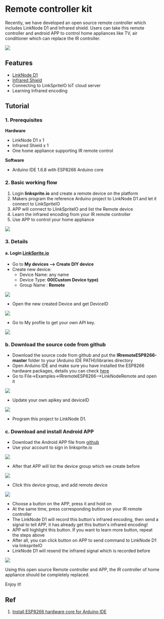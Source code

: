 # Remote controller kit
Recently, we have developed an open source remote controller which includes LinkNode D1 and Infrared shield. Users can take this remote controller and android APP to control home appliances like TV, air conditioner which can replace the IR controller.

![](picture/d1.jpg)

## Features
- [LinkNode D1](http://www.linksprite.com/wiki/index.php5?title=LinkNode_D1)
- [Infrared Shield](http://www.linksprite.com/wiki/index.php5?title=Infrared_Shield_for_Arduino)
- Connecting to LinkSpriteIO IoT cloud server
- Learning Infrared encoding

## Tutorial
### 1. Prerequisites

**Hardware**
* LinkNode D1 x 1
* Infrared Shield x 1  
* One home appliance supporting IR remote control

**Software**
* Arduino IDE 1.6.8 with ESP8266 Arduino core

### 2. Basic working flow
1. Login **linksprite.io** and create a remote device on the platform
2. Makers program the reference Arduino project to LinkNode D1 and let it connect to LinkSpriteIO 
3. APP will connect to LlinkSpriteIO and list the Remote device
4. Learn the infrared encoding from your IR remote controller
5. Use APP to control your home appliance

![](picture/blocks.png)

### 3. Details

#### a. Login [LinkSprite.io](www.linksprite.com)
- Go to **My devices --> Create DIY device**
- Create new device:
	* Device Name: any name
	* Device Type: **00(Custom Device type)**
	* Group Name : **Remote**

![](picture/1.png)  

- Open the new created Device and get DeviceID

![](picture/2.png) 

- Go to My profile to get your own API key.

![](picture/3.png)  
 
### b. Download the source code from github
- Download the source code from github and put the **IRremoteESP8266-master** folder to your (Arduino IDE PATH)/libraries directory
- Open Arduino IDE and make sure you have installed the ESP8266 hardware packages, details you can check [here](http://www.linksprite.com/wiki/index.php5?title=LinkNode_D1)
- Go to File->Examples->IRremoteESP8266-->LinkNodeRemote and open it

![](picture/lib.png)

- Update your own apikey and deviceID

![](picture/key.png)

- Program this project to LinkNode D1.


### c. Download and install Android APP
- Download the Android APP file from [github](https://github.com/YaoQ/LinkNodeRemote)
- Use your account to sign in linksprite.io

![](picture/4.png)    

- After that APP will list the device group which we create before

![](picture/6.png)   

- Click this device group, and add remote device

![](picture/8.png)

- Choose a button on the APP, press it and hold on
- At the same time, press corresponding button on your IR remote controller
- The LinkNode D1 will record this button's infrared encoding, then send a signal to tell APP, it has already get this button's infrared encoding!
- APP will highlight this button. If you want to learn more button, repeat the steps above
- After all, you can click button on APP to send command to LinkNode D1 via linkspriteIO
- LinkNode D1 will resend the infrared signal which is recorded before

![](picture/9.png)  

Using this open source Remote controller and APP, the IR controller of home appliance should be completely replaced.

Enjoy it!

## Ref
1. [Install ESP8266 hardware core for Arduino IDE ](http://www.linksprite.com/wiki/index.php5?title=LinkNode_D1)
